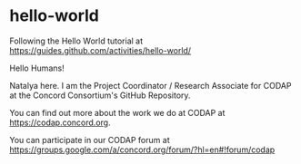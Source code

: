 # hello-world
Following the Hello World tutorial at https://guides.github.com/activities/hello-world/

Hello Humans!

Natalya here. I am the Project Coordinator / Research Associate for CODAP at the Concord Consortium's GitHub Repository.

You can find out more about the work we do at CODAP at https://codap.concord.org.

You can participate in our CODAP forum at https://groups.google.com/a/concord.org/forum/?hl=en#!forum/codap
